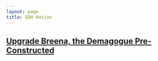 ```yaml
---
layout: page
title: EDH Nation
---
```


## [Upgrade Breena, the Demagogue Pre-Constructed](_posts/2021-09-18-upgrade-breena-the-demagogue-commander-2021s-silverquil-statement-preconstructed-edh-commander.md)